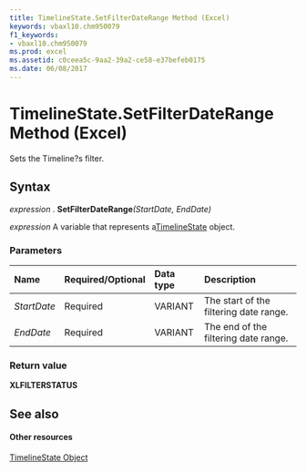 ```yaml
---
title: TimelineState.SetFilterDateRange Method (Excel)
keywords: vbaxl10.chm950079
f1_keywords:
- vbaxl10.chm950079
ms.prod: excel
ms.assetid: c0ceea5c-9aa2-39a2-ce58-e37befeb0175
ms.date: 06/08/2017
---
```



# TimelineState.SetFilterDateRange Method (Excel)

Sets the Timeline?s filter.


## Syntax

 _expression_ . **SetFilterDateRange**_(StartDate,_ _EndDate)_

 _expression_ A variable that represents a[TimelineState](Excel.timelinestate.md) object.


### Parameters



|**Name**|**Required/Optional**|**Data type**|**Description**|
|:-----|:-----|:-----|:-----|
| _StartDate_|Required|VARIANT|The start of the filtering date range.|
| _EndDate_|Required|VARIANT|The end of the filtering date range.|

### Return value

 **XLFILTERSTATUS**


## See also


#### Other resources



[TimelineState Object](Excel.timelinestate.md)

